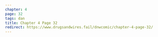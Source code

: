 ```yaml
---
chapter: 4
page: 32
tags: dan
title: Chapter 4 Page 32
redirect: https://www.drugsandwires.fail/dnwcomic/chapter-4-page-32/
---
```

